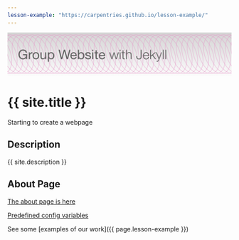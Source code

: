 ```yaml
---
lesson-example: "https://carpentries.github.io/lesson-example/"
---
```


![Group Website Banner](./image/site_banner.png)

# {{ site.title }}

Starting to create a webpage

## Description
{{ site.description }}

## About Page
[The about page is here](about.md)

[Predefined config variables](https://jekyllrb.com/docs/variables#site-variables)
 
See some [examples of our work]({{ page.lesson-example }})
